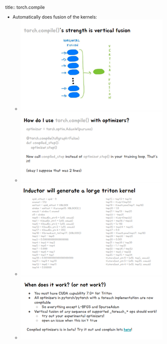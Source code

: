 title:: torch.compile
- Automatically does fusion of the kernels:
	- ![image.png](../assets/image_1736227749868_0.png)
	- ![image.png](../assets/image_1736227537289_0.png)
	- ![image.png](../assets/image_1736227835008_0.png)
	- ![image.png](../assets/image_1736227679980_0.png)